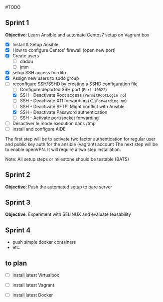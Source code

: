 #TODO

## Sprint 1

**Objective**: Learn Ansible and automate Centos7 setup on Vagrant box

- [x] Install & Setup Ansible
- [x] How to configure Centos' firewall (open new port)
- [x] Create users
    - [ ] dadou
    - [ ] jmm
- [x] setup SSH access for dito
- [x] Assign new users to sudo group
- [ ] reconfigure SSH/SSHD by creating a SSHD configuration file
    - [ ] Configure deported SSH port (`Port 10022`)
    - [x] SSH - Deactivate Root access (`PermitRootLogin no`)
    - [ ] SSH - Deactivate X11 forwarding  (`X11Forwarding no`)
    - [ ] SSH - Deactivate SFTP. Might conflict with Ansible.
    - [x] SSH - Deactivate Password authentication
    - [ ] SSH - Activate port/socket forwarding 
- [ ] Désactiver le mode execution dans /tmp
- [ ] install and configure AIDE

The first step will be to activate two factor authentication for regular user and public key auth for the ansible (vagrant) account
The next step will be to enable openVPN. It will require a two step installation.

Note: All setup steps or milestone should be testable (BATS)

## Sprint 2

**Objective**: Push the automated setup to bare server

## Sprint 3

**Objective**: Experiment with SELINUX and evaluate feasability

## Sprint 4

- push simple docker containers
- etc.

## to plan

- [ ] install latest Virtualbox
- [ ] install latest Vagrant
- [ ] install latest Docker




